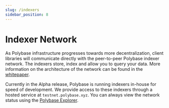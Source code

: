 ```yaml
---
slug: /indexers
sidebar_position: 8
---
```


# Indexer Network

As Polybase infrastructure progresses towards more decentralization, client libraries will communicate directly with the peer-to-peer Polybase indexer network. The indexers store, index and allow you to query your data. More information on the architecture of the network can be found in the [whitepaper](https://polybase.xyz/Polybase_A_Decentralised_Query_Index_and_Storage_Protocol-v2.0.pdf).

Currently in the Alpha release, Polybase is running indexers in-house for speed of development. We provide access to these indexers through a hosted service at `testnet.polybase.xyz`. You can always view the network status using the [Polybase Explorer](https://explorer.testnet.polybase.xyz).